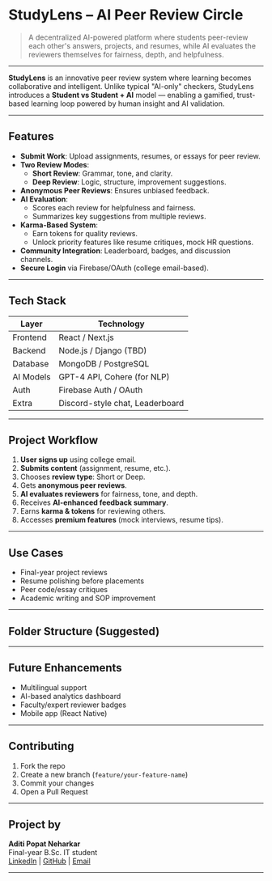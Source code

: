 #  StudyLens – AI Peer Review Circle

> A decentralized AI-powered platform where students peer-review each other's answers, projects, and resumes, while AI evaluates the reviewers themselves for fairness, depth, and helpfulness.

---

**StudyLens** is an innovative peer review system where learning becomes collaborative and intelligent. Unlike typical "AI-only" checkers, StudyLens introduces a **Student vs Student + AI** model — enabling a gamified, trust-based learning loop powered by human insight and AI validation.

---

##  Features

- **Submit Work**: Upload assignments, resumes, or essays for peer review.
- **Two Review Modes**:
  - **Short Review**: Grammar, tone, and clarity.
  - **Deep Review**: Logic, structure, improvement suggestions.
- **Anonymous Peer Reviews**: Ensures unbiased feedback.
- **AI Evaluation**:
  - Scores each review for helpfulness and fairness.
  - Summarizes key suggestions from multiple reviews.
- **Karma-Based System**:
  - Earn tokens for quality reviews.
  - Unlock priority features like resume critiques, mock HR questions.
- **Community Integration**: Leaderboard, badges, and discussion channels.
- **Secure Login** via Firebase/OAuth (college email-based).

---

##  Tech Stack

| Layer       | Technology                      |
|-------------|----------------------------------|
| Frontend    | React / Next.js                  |
| Backend     | Node.js / Django (TBD)           |
| Database    | MongoDB / PostgreSQL             |
| AI Models   | GPT-4 API, Cohere (for NLP)      |
| Auth        | Firebase Auth / OAuth            |
| Extra       | Discord-style chat, Leaderboard  |

---

##  Project Workflow

1. **User signs up** using college email.
2. **Submits content** (assignment, resume, etc.).
3. Chooses **review type**: Short or Deep.
4. Gets **anonymous peer reviews**.
5. **AI evaluates reviewers** for fairness, tone, and depth.
6. Receives **AI-enhanced feedback summary**.
7. Earns **karma & tokens** for reviewing others.
8. Accesses **premium features** (mock interviews, resume tips).

---

##  Use Cases

- Final-year project reviews  
- Resume polishing before placements  
- Peer code/essay critiques  
- Academic writing and SOP improvement  

---

##  Folder Structure (Suggested)


---

##  Future Enhancements

-  Multilingual support  
-  AI-based analytics dashboard  
-  Faculty/expert reviewer badges  
-  Mobile app (React Native)

---

##  Contributing

1. Fork the repo  
2. Create a new branch (`feature/your-feature-name`)  
3. Commit your changes  
4. Open a Pull Request 

---

##  Project by

**Aditi Popat Neharkar**  
Final-year B.Sc. IT student  
[LinkedIn](https://www.linkedin.com/in/aditi-neharkar/) | [GitHub](https://github.com/aditi7704) | [Email](mailto:neharkaraditi77@gmail.com)

---
